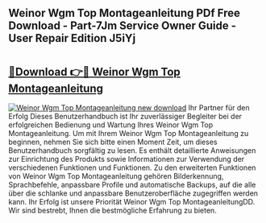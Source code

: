 ## Weinor Wgm Top Montageanleitung PDf Free Download - Part-7Jm Service Owner Guide - User Repair Edition J5iYj

# <h2><a href="http://df8bzu.blite.top/?on=Weinor+Wgm+Top+Montageanleitung">🔗Download 👉🔴 Weinor Wgm Top Montageanleitung</a></h2>

[![Weinor Wgm Top Montageanleitung new download](https://i.imgur.com/lujVjoI.png)](http://df8bzu.blite.top/?on=Weinor+Wgm+Top+Montageanleitung)
Ihr Partner für den Erfolg Dieses Benutzerhandbuch ist Ihr zuverlässiger Begleiter bei der erfolgreichen Bedienung und Wartung Ihres Weinor Wgm Top Montageanleitung. Um mit Ihrem Weinor Wgm Top Montageanleitung zu beginnen, nehmen Sie sich bitte einen Moment Zeit, um dieses Benutzerhandbuch sorgfältig zu lesen. Es enthält detaillierte Anweisungen zur Einrichtung des Produkts sowie Informationen zur Verwendung der verschiedenen Funktionen und Funktionen. Zu den erweiterten Funktionen von Weinor Wgm Top Montageanleitung gehören Bilderkennung, Sprachbefehle, anpassbare Profile und automatische Backups, auf die alle über die schlanke und anpassbare Benutzeroberfläche zugegriffen werden kann. Ihr Erfolg ist unsere Priorität Weinor Wgm Top MontageanleitungDD. Wir sind bestrebt, Ihnen die bestmögliche Erfahrung zu bieten.
